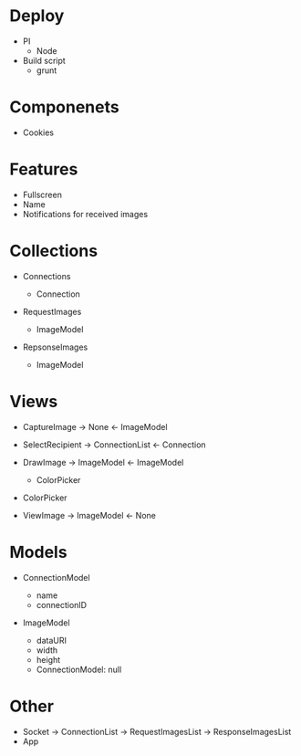 
# Deploy
* PI
  - Node
* Build script
  - grunt


# Componenets
* Cookies


# Features
* Fullscreen
* Name
* Notifications for received images 





# ###
# Collections
* Connections
  - Connection

* RequestImages
  - ImageModel

* RepsonseImages
  - ImageModel

# ###
# Views
* CaptureImage
  -> None
  <- ImageModel

* SelectRecipient
  -> ConnectionList
  <- Connection

* DrawImage
  -> ImageModel
  <- ImageModel
  - ColorPicker

* ColorPicker

* ViewImage
  -> ImageModel
  <- None

# ###
# Models
* ConnectionModel
  - name
  - connectionID

* ImageModel
  - dataURI
  - width
  - height
  - ConnectionModel: null 



# ###
# Other
* Socket
  -> ConnectionList
  -> RequestImagesList
  -> ResponseImagesList
* App